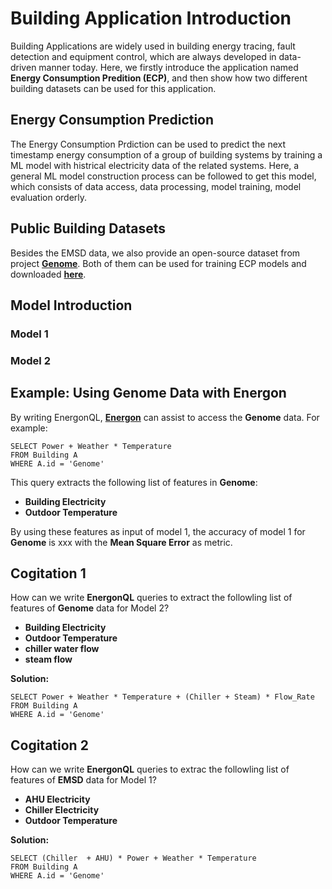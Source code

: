 # Building Application Introduction
Building Applications are widely used in building energy tracing, fault detection and equipment control, which are always developed in data-driven manner today. Here, we firstly introduce the application named **Energy Consumption Predition (ECP)**, and then show how two different building datasets can be used for this application.
## Energy Consumption Prediction
The Energy Consumption Prdiction can be used to predict the next timestamp energy consumption of a group of building systems by training a ML model with histrical electricity data of the related systems. Here, a general ML model construction process can be followed to get this model, which consists of data access, data processing, model training, model evaluation orderly.
## Public Building Datasets
Besides the EMSD data, we also provide an open-source dataset from project [**Genome**][genome]. Both of them can be used for training ECP models and downloaded [**here**][download].
## Model Introduction
### Model 1
### Model 2

## Example: Using Genome Data with Energon
By writing EnergonQL, [**Energon**][energon] can assist to access the **Genome** data. For example:

`SELECT Power + Weather * Temperature`\
`FROM Building A`\
`WHERE A.id = 'Genome'`

This query extracts the following list of features in **Genome**:

+ **Building Electricity**
+ **Outdoor Temperature**

By using these features as input of model 1, the accuracy of model 1 for **Genome** is xxx with the **Mean Square Error** as metric.
## Cogitation 1
How can we write **EnergonQL** queries to extract the followling list of features of **Genome** data for Model 2?

+ **Building Electricity**
+ **Outdoor Temperature**
+ **chiller water flow**
+ **steam flow**

**Solution:**

`SELECT Power + Weather * Temperature + (Chiller + Steam) * Flow_Rate`\
`FROM Building A`\
`WHERE A.id = 'Genome'`
## Cogitation 2
How can we write **EnergonQL** queries to extrac the followling list of features of **EMSD** data for Model 1?
+ **AHU Electricity**
+ **Chiller Electricity**
+ **Outdoor Temperature**

**Solution:**

`SELECT (Chiller  + AHU) * Power + Weather * Temperature`\
`FROM Building A`\
`WHERE A.id = 'Genome'`

[genome]:https://github.com/buds-lab/the-building-data-genome-project
[brick]:https://brickschema.org/ontology/
[energon]:https://github.com/fangger4396/energon_example/blob/main/Energon.md
[download]:hhttps://github.com/fangger4396/energon_example/blob/main/Energon.md
